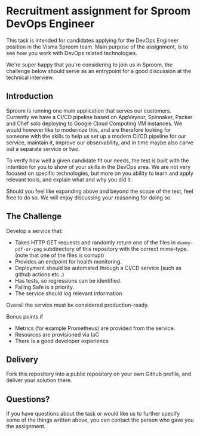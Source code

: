 # Recruitment assignment for Sproom DevOps Engineer

This task is intended for candidates applying for the DevOps Engineer position in the Visma Sproom team. Main purpose of the assignment, is to see how you work with DevOps related technologies.

We're super happy that you're considering to join us in Sproom, the challenge below should serve as an entrypoint for a good discussion at the technical interview.

## Introduction

Sproom is running one main application that serves our customers. Currently we have a CI/CD pipeline based on AppVeyour, Spinnaker, Packer and Chef solo deploying to Google Cloud Computing VM instances. We would however like to modernize this, and are therefore looking for someone with the skills to help us set up a modern CI/CD pipeline for our service, maintain it, improve our observability, and in time maybe also carve out a separate service or two.

To verify how well a given candidate fit our needs, the test is built with the intention for you to show of your skills in the DevOps area. We are not very focused on specific technologies, but more on you ability to learn and apply relevant tools, and explain what and why you did it.

Should you feel like expanding above and beyond the scope of the test, feel free to do so. We will enjoy discussing your reasoning for doing so.

## The Challenge

Develop a service that:

* Takes HTTP GET requests and randomly return one of the files in `dummy-pdf-or-png` subdirectory of this repository with the correct mime-type. (note that one of the files is corrupt)
* Provides an endpoint for health monitoring.
* Deployment should be automated through a CI/CD service (such as github actions etc..)
* Has tests, so regressions can be identified.
* Failing Safe is a priority.
* The service should log relevant information

Overall the service must be considered production-ready.

Bonus points if  
* Metrics (for example Prometheus) are provided from the service.
* Resources are provisioned via IaC
* There is a good developer experience

## Delivery

Fork this repository into a public repository on your own Github profile, and deliver your solution there.

## Questions?

If you have questions about the task or would like us to further specify some of the things written above, you can contact the person who gave you the assignment.